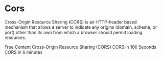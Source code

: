 # Cors

Cross-Origin Resource Sharing (CORS) is an HTTP-header based mechanism that allows a server to indicate any origins (domain, scheme, or port) other than its own from which a browser should permit loading resources.

<ResourceGroupTitle>Free Content</ResourceGroupTitle>
<BadgeLink colorScheme="yellow" badgeText='Read' href='https://developer.mozilla.org/en-US/docs/Web/HTTP/CORS'>Cross-Origin Resource Sharing (CORS)</BadgeLink>
<BadgeLink badgeText='Watch' href='https://www.youtube.com/watch?v=4KHiSt0oLJ0'>CORS in 100 Seconds</BadgeLink>
<BadgeLink badgeText='Watch' href='https://www.youtube.com/watch?v=PNtFSVU-YTI'>CORS in 6 minutes</BadgeLink>
